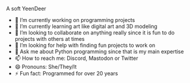 A soft YeenDeer

- 🔭 I’m currently working on programming projects
- 🌱 I’m currently learning art like digital art and 3D modeling
- 👯 I’m looking to collaborate on anything really since it is fun to do projects with others at times
- 🤔 I’m looking for help with finding fun projects to work on
- 💬 Ask me about Python programming since that is my main expertise
- 📫 How to reach me: Discord, Mastodon or Twitter
- 😄 Pronouns: She/They/It
- ⚡ Fun fact: Programmed for over 20 years
